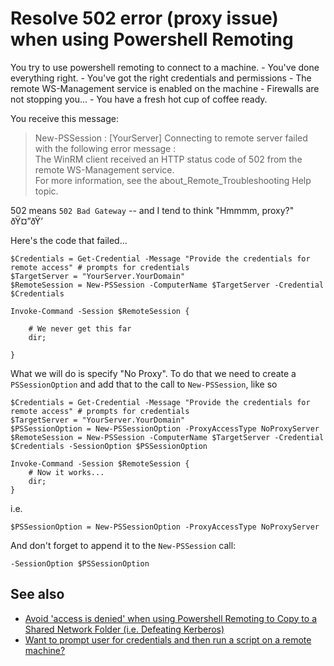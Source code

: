 ﻿# Resolve 502 error (proxy issue) when using Powershell Remoting

You try to use powershell remoting to connect to a machine.
	- You've done everything right.
	- You've got the right credentials and permissions
	- The remote WS-Management service is enabled on the machine
	- Firewalls are not stopping you...
	- You have a fresh hot cup of coffee ready.

You receive this message:

>	New-PSSession : [YourServer] Connecting to remote server failed with the following error message :<br />
>	The WinRM client received an HTTP status code of 502 from the remote WS-Management service.<br />
>	For more information, see the about_Remote_Troubleshooting Help topic.


502 means `502 Bad Gateway` -- and I tend to think "Hmmmm, proxy?" ðŸ¤”ðŸ’­

Here's the code that failed...

	$Credentials = Get-Credential -Message "Provide the credentials for remote access" # prompts for credentials
	$TargetServer = "YourServer.YourDomain"
	$RemoteSession = New-PSSession -ComputerName $TargetServer -Credential $Credentials

	Invoke-Command -Session $RemoteSession {

		# We never get this far
		dir;

	}


What we will do is specify "No Proxy". To do that we need to create a `PSSessionOption` and add that to the call to `New-PSSession`, like so


	$Credentials = Get-Credential -Message "Provide the credentials for remote access" # prompts for credentials
	$TargetServer = "YourServer.YourDomain"
	$PSSessionOption = New-PSSessionOption -ProxyAccessType NoProxyServer
	$RemoteSession = New-PSSession -ComputerName $TargetServer -Credential $Credentials -SessionOption $PSSessionOption

	Invoke-Command -Session $RemoteSession {
		# Now it works...
		dir;
	}


i.e.


	$PSSessionOption = New-PSSessionOption -ProxyAccessType NoProxyServer


And don't forget to append it to the `New-PSSession` call:


	-SessionOption $PSSessionOption


## See also

- [Avoid 'access is denied' when using Powershell Remoting to Copy to a Shared Network Folder (i.e. Defeating Kerberos)](avoid_access_is_denied_when_remoting_talking_to_share.md)
- [Want to prompt user for credentials and then run a script on a remote machine?](interactive_remote_script.md)